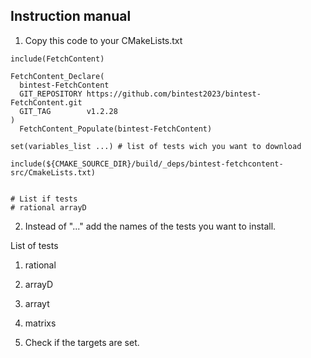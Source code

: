 ## Instruction manual

1) Copy this code to your CMakeLists.txt

```
include(FetchContent)

FetchContent_Declare(
  bintest-FetchContent
  GIT_REPOSITORY https://github.com/bintest2023/bintest-FetchContent.git
  GIT_TAG        v1.2.28
)
  FetchContent_Populate(bintest-FetchContent)

set(variables_list ...) # list of tests wich you want to download 

include(${CMAKE_SOURCE_DIR}/build/_deps/bintest-fetchcontent-src/CmakeLists.txt)


# List if tests
# rational arrayD 
```

2) Instead of "..." add the names of the tests you want to install.

List of tests

  1) rational
  2) arrayD
  3) arrayt
  4) matrixs

3) Check if the targets are set.



